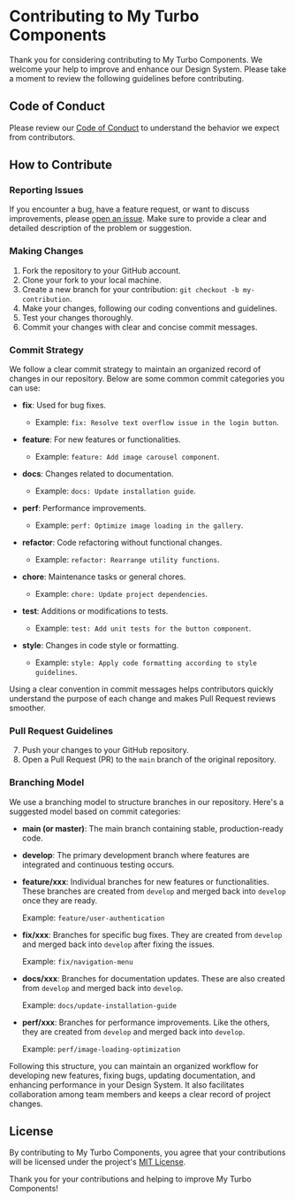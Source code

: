 # Contributing to My Turbo Components

Thank you for considering contributing to My Turbo Components. We welcome your help to improve and enhance our Design System. Please take a moment to review the following guidelines before contributing.

## Code of Conduct

Please review our [Code of Conduct](CODE_OF_CONDUCT.md) to understand the behavior we expect from contributors.

## How to Contribute

### Reporting Issues

If you encounter a bug, have a feature request, or want to discuss improvements, please [open an issue](https://github.com/denismend/my-turbo-components/issues). Make sure to provide a clear and detailed description of the problem or suggestion.

### Making Changes

1. Fork the repository to your GitHub account.
2. Clone your fork to your local machine.
3. Create a new branch for your contribution: `git checkout -b my-contribution`.
4. Make your changes, following our coding conventions and guidelines.
5. Test your changes thoroughly.
6. Commit your changes with clear and concise commit messages.

### Commit Strategy

We follow a clear commit strategy to maintain an organized record of changes in our repository. Below are some common commit categories you can use:

- **fix**: Used for bug fixes.
   - Example: `fix: Resolve text overflow issue in the login button`.

- **feature**: For new features or functionalities.
   - Example: `feature: Add image carousel component`.

- **docs**: Changes related to documentation.
   - Example: `docs: Update installation guide`.

- **perf**: Performance improvements.
   - Example: `perf: Optimize image loading in the gallery`.

- **refactor**: Code refactoring without functional changes.
   - Example: `refactor: Rearrange utility functions`.

- **chore**: Maintenance tasks or general chores.
   - Example: `chore: Update project dependencies`.

- **test**: Additions or modifications to tests.
   - Example: `test: Add unit tests for the button component`.

- **style**: Changes in code style or formatting.
   - Example: `style: Apply code formatting according to style guidelines`.

Using a clear convention in commit messages helps contributors quickly understand the purpose of each change and makes Pull Request reviews smoother.

### Pull Request Guidelines

7. Push your changes to your GitHub repository.
8. Open a Pull Request (PR) to the `main` branch of the original repository.

### Branching Model

We use a branching model to structure branches in our repository. Here's a suggested model based on commit categories:

- **main (or master)**: The main branch containing stable, production-ready code.

- **develop**: The primary development branch where features are integrated and continuous testing occurs.

- **feature/xxx**: Individual branches for new features or functionalities. These branches are created from `develop` and merged back into `develop` once they are ready.

  Example: `feature/user-authentication`

- **fix/xxx**: Branches for specific bug fixes. They are created from `develop` and merged back into `develop` after fixing the issues.

  Example: `fix/navigation-menu`

- **docs/xxx**: Branches for documentation updates. These are also created from `develop` and merged back into `develop`.

  Example: `docs/update-installation-guide`

- **perf/xxx**: Branches for performance improvements. Like the others, they are created from `develop` and merged back into `develop`.

  Example: `perf/image-loading-optimization`

Following this structure, you can maintain an organized workflow for developing new features, fixing bugs, updating documentation, and enhancing performance in your Design System. It also facilitates collaboration among team members and keeps a clear record of project changes.

## License

By contributing to My Turbo Components, you agree that your contributions will be licensed under the project's [MIT License](LICENSE).

Thank you for your contributions and helping to improve My Turbo Components!
